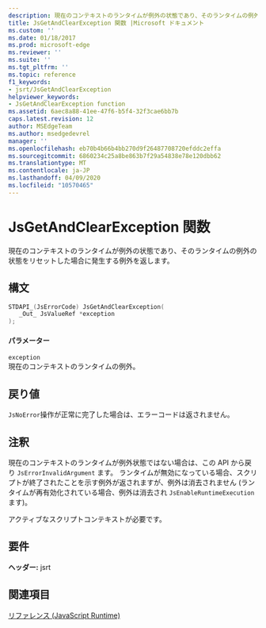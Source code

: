 ```yaml
---
description: 現在のコンテキストのランタイムが例外の状態であり、そのランタイムの例外の状態をリセットした場合に発生する例外を返します。
title: JsGetAndClearException 関数 |Microsoft ドキュメント
ms.custom: ''
ms.date: 01/18/2017
ms.prod: microsoft-edge
ms.reviewer: ''
ms.suite: ''
ms.tgt_pltfrm: ''
ms.topic: reference
f1_keywords:
- jsrt/JsGetAndClearException
helpviewer_keywords:
- JsGetAndClearException function
ms.assetid: 6aec8a88-41ee-47f6-b5f4-32f3cae6bb7b
caps.latest.revision: 12
author: MSEdgeTeam
ms.author: msedgedevrel
manager: ''
ms.openlocfilehash: eb70b4b66b4bb270d9f26487708720efddc2effa
ms.sourcegitcommit: 6860234c25a8be863b7f29a54838e78e120dbb62
ms.translationtype: MT
ms.contentlocale: ja-JP
ms.lasthandoff: 04/09/2020
ms.locfileid: "10570465"
---
```

# JsGetAndClearException 関数
現在のコンテキストのランタイムが例外の状態であり、そのランタイムの例外の状態をリセットした場合に発生する例外を返します。  
  
## 構文  
  
```cpp  
STDAPI_(JsErrorCode) JsGetAndClearException(  
   _Out_ JsValueRef *exception  
);  
```  
  
#### パラメーター  
 `exception`  
 現在のコンテキストのランタイムの例外。  
  
## 戻り値  
 `JsNoError`操作が正常に完了した場合は、エラーコードは返されません。  
  
## 注釈  
 現在のコンテキストのランタイムが例外状態ではない場合は、この API から戻り `JsErrorInvalidArgument` ます。 ランタイムが無効になっている場合、スクリプトが終了されたことを示す例外が返されますが、例外は消去されません (ランタイムが再有効化されている場合、例外は消去され `JsEnableRuntimeExecution` ます)。  
  
 アクティブなスクリプトコンテキストが必要です。  
  
## 要件  
 **ヘッダー:** jsrt  
  
## 関連項目  
 [リファレンス (JavaScript Runtime)](../chakra-hosting/reference-javascript-runtime.md)